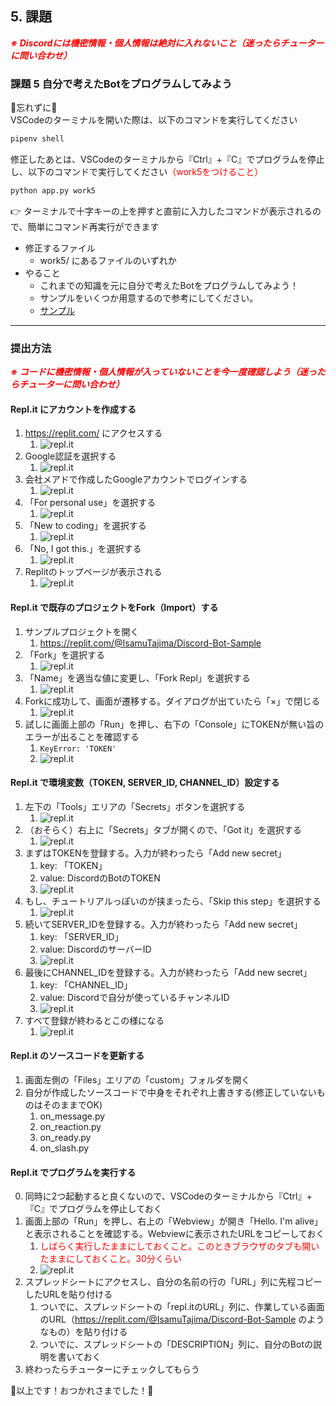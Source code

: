 ## 5. 課題

***<span style="color: red">※ Discordには機密情報・個人情報は絶対に入れないこと（迷ったらチューターに問い合わせ）</span>***

### 課題 5 自分で考えたBotをプログラムしてみよう

🚨忘れずに🚨  
VSCodeのターミナルを開いた際は、以下のコマンドを実行してください
```ps
pipenv shell
```
修正したあとは、VSCodeのターミナルから『Ctrl』+『C』でプログラムを停止し、以下のコマンドで実行してください<span style="color: red">（work5をつけること）</span>
```ps
python app.py work5
```

:point_right: ターミナルで十字キーの上を押すと直前に入力したコマンドが表示されるので、簡単にコマンド再実行ができます


- 修正するファイル
  - work5/ にあるファイルのいずれか
- やること
  - これまでの知識を元に自分で考えたBotをプログラムしてみよう！
  - サンプルをいくつか用意するので参考にしてください。
  - [サンプル](./Work5_sample.md)

---
### 提出方法

***<span style="color: red">※ コードに機密情報・個人情報が入っていないことを今一度確認しよう（迷ったらチューターに問い合わせ）</span>***

#### Repl.it にアカウントを作成する

1. https://replit.com/ にアクセスする
   1. ![repl.it](./doc/img/replit_signup01.png)
2. Google認証を選択する
   1. ![repl.it](./doc/img/replit_signup02.png)
3. 会社メアドで作成したGoogleアカウントでログインする
   1. ![repl.it](./doc/img/replit_signup03.png)
4. 「For personal use」を選択する
   1. ![repl.it](./doc/img/replit_signup04.png)
5. 「New to coding」を選択する
   1. ![repl.it](./doc/img/replit_signup05.png)
6. 「No, I got this.」を選択する
   1. ![repl.it](./doc/img/replit_signup06.png)
7. Replitのトップページが表示される
   1. ![repl.it](./doc/img/replit_signup07.png)

#### Repl.it で既存のプロジェクトをFork（Import）する

1. サンプルプロジェクトを開く
   1. https://replit.com/@IsamuTajima/Discord-Bot-Sample
2. 「Fork」を選択する
   1. ![repl.it](./doc/img/replit_fork01.png)
3. 「Name」を適当な値に変更し、「Fork Repl」を選択する
   1. ![repl.it](./doc/img/replit_fork02.png)
4. Forkに成功して、画面が遷移する。ダイアログが出ていたら「×」で閉じる
   1. ![repl.it](./doc/img/replit_fork03.png)
5. 試しに画面上部の「Run」を押し、右下の「Console」にTOKENが無い旨のエラーが出ることを確認する
   1. `KeyError: 'TOKEN'`
   2. ![repl.it](./doc/img/replit_fork04.png)

#### Repl.it で環境変数（TOKEN, SERVER_ID, CHANNEL_ID）設定する

1. 左下の「Tools」エリアの「Secrets」ボタンを選択する
   1. ![repl.it](./doc/img/replit_settings01.png)
2. （おそらく）右上に「Secrets」タブが開くので、「Got it」を選択する
   1. ![repl.it](./doc/img/replit_settings02.png)
3. まずはTOKENを登録する。入力が終わったら「Add new secret」
   1. key: 「TOKEN」
   2. value: DiscordのBotのTOKEN
   3. ![repl.it](./doc/img/replit_settings03.png)
4. もし、チュートリアルっぽいのが挟まったら、「Skip this step」を選択する
   1. ![repl.it](./doc/img/replit_settings04.png)
4. 続いてSERVER_IDを登録する。入力が終わったら「Add new secret」
   1. key: 「SERVER_ID」
   2. value: DiscordのサーバーID
   3. ![repl.it](./doc/img/replit_settings05.png)
5. 最後にCHANNEL_IDを登録する。入力が終わったら「Add new secret」
   1. key: 「CHANNEL_ID」
   2. value: Discordで自分が使っているチャンネルID
   3. ![repl.it](./doc/img/replit_settings06.png)
6. すべて登録が終わるとこの様になる
   1. ![repl.it](./doc/img/replit_settings07.png)

#### Repl.it のソースコードを更新する

1. 画面左側の「Files」エリアの「custom」フォルダを開く
2. 自分が作成したソースコードで中身をそれぞれ上書きする(修正していないものはそのままでOK)
   1. on_message.py
   2. on_reaction.py
   4. on_ready.py
   3. on_slash.py

#### Repl.it でプログラムを実行する

0. 同時に2つ起動すると良くないので、VSCodeのターミナルから『Ctrl』+『C』でプログラムを停止しておく
1. 画面上部の「Run」を押し、右上の「Webview」が開き「Hello. I'm alive」と表示されることを確認する。Webviewに表示されたURLをコピーしておく
   1. <span style="color: red">しばらく実行したままにしておくこと。このときブラウザのタブも開いたままにしておくこと。30分くらい</span>
   2. ![repl.it](./doc/img/replit_run01.png)
2. スプレッドシートにアクセスし、自分の名前の行の「URL」列に先程コピーしたURLを貼り付ける
   1. ついでに、スプレッドシートの「repl.itのURL」列に、作業している画面のURL（https://replit.com/@IsamuTajima/Discord-Bot-Sample のようなもの）を貼り付ける
   2. ついでに、スプレッドシートの「DESCRIPTION」列に、自分のBotの説明を書いておく
3. 終わったらチューターにチェックしてもらう

:tada:以上です！おつかれさまでした！:tada:
